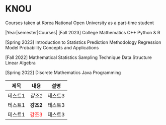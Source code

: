 # KNOU
Courses taken at Korea National Open University as a part-time student

|Year|semester|Courses|
[Fall 2023]
College Mathematics
C++
Python & R

[Spring 2023]
Introduction to Statistics
Prediction Methodology
Regression Model
Probability Concepts and Applications

[Fall 2022]
Mathematical Statistics
Sampling Technique
Data Structure
Linear Algebra

[Spring 2022]
Discrete Mathematics
Java Programming

|제목|내용|설명|
|---|---|---|
|테스트1|*강조1*|테스트3|
|테스트1|**강조2**|테스트3|
|테스트1|<span style="color:red">강조3</span>|테스트3|
